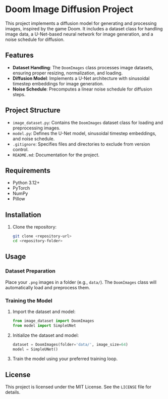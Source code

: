 # Doom Image Diffusion Project

This project implements a diffusion model for generating and processing images, inspired by the game Doom. It includes a dataset class for handling image data, a U-Net-based neural network for image generation, and a noise schedule for diffusion.

## Features

- **Dataset Handling**: The `DoomImages` class processes image datasets, ensuring proper resizing, normalization, and loading.
- **Diffusion Model**: Implements a U-Net architecture with sinusoidal timestep embeddings for image generation.
- **Noise Schedule**: Precomputes a linear noise schedule for diffusion steps.

## Project Structure

- `image_dataset.py`: Contains the `DoomImages` dataset class for loading and preprocessing images.
- `model.py`: Defines the U-Net model, sinusoidal timestep embeddings, and noise schedule.
- `.gitignore`: Specifies files and directories to exclude from version control.
- `README.md`: Documentation for the project.

## Requirements

- Python 3.12+
- PyTorch
- NumPy
- Pillow

## Installation

1. Clone the repository:
   ```bash
   git clone <repository-url>
   cd <repository-folder>
   ```

## Usage

### Dataset Preparation

Place your `.png` images in a folder (e.g., `data/`). The `DoomImages` class will automatically load and preprocess them.

### Training the Model

1. Import the dataset and model:
   ```python
   from image_dataset import DoomImages
   from model import SimpleUNet
   ```

2. Initialize the dataset and model:
   ```python
   dataset = DoomImages(folder='data/', image_size=64)
   model = SimpleUNet()
   ```

3. Train the model using your preferred training loop.

## License

This project is licensed under the MIT License. See the `LICENSE` file for details.